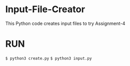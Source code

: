 # Input-File-Creator
This Python code creates input files to try Assignment-4

# RUN

`$ python3 create.py`
`$ python3 input.py`
